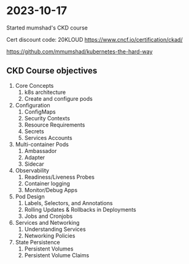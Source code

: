 # 2023-10-17

Started mumshad's CKD course

Cert discount code: 20KLOUD
https://www.cncf.io/certification/ckad/

https://github.com/mmumshad/kubernetes-the-hard-way

## CKD Course objectives

1. Core Concepts
    1. k8s architecture
    1. Create and configure pods
1. Configuration
    1. ConfigMaps
    1. Security Contexts
    1. Resource Requirements
    1. Secrets
    1. Services Accounts
1. Multi-container Pods
    1. Ambassador
    1. Adapter
    1. Sidecar
1. Observability
    1. Readiness/Liveness Probes
    1. Container logging
    1. Monitor/Debug Apps
1. Pod Design
    1. Labels, Selectors, and Annotations
    1. Rolling Updates & Rollbacks in Deployments
    1. Jobs and Cronjobs
1. Services and Networking
    1. Understanding Services
    1. Networking Policies
1. State Persistence
    1. Persistent Volumes
    1. Persistent Volume Claims
